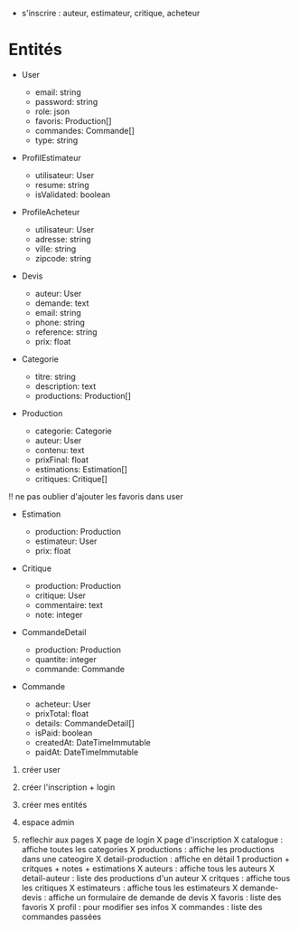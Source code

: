 - s'inscrire : auteur, estimateur, critique, acheteur

# Entités
- User
    - email: string
    - password: string
    - role: json
    - favoris: Production[]
    + commandes: Commande[]
    - type: string

- ProfilEstimateur
    - utilisateur: User
    - resume: string
    - isValidated: boolean

- ProfileAcheteur
    - utilisateur: User
    - adresse: string
    - ville: string
    - zipcode: string

- Devis
    - auteur: User
    - demande: text
    - email: string
    - phone: string
    - reference: string
    - prix: float

- Categorie
    - titre: string
    - description: text
    + productions: Production[]

- Production
    - categorie: Categorie
    - auteur: User
    - contenu: text
    - prixFinal: float
    + estimations: Estimation[]
    + critiques: Critique[]

!! ne pas oublier d'ajouter les favoris dans user

- Estimation
    - production: Production
    - estimateur: User
    - prix: float

- Critique
    - production: Production
    - critique: User
    - commentaire: text
    - note: integer

- CommandeDetail
    - production: Production
    - quantite: integer
    + commande: Commande

- Commande
    - acheteur: User
    - prixTotal: float
    - details: CommandeDetail[]
    - isPaid: boolean
    - createdAt: DateTimeImmutable
    - paidAt: DateTimeImmutable

1. créer user
2. créer l'inscription + login
3. créer mes entités
4. espace admin

5. reflechir aux pages
X page de login
X page d'inscription
X catalogue : affiche toutes les categories
X productions : affiche les productions dans une cateogire
X detail-production : affiche en détail 1 production + critques + notes + estimations
X auteurs : affiche tous les auteurs
X detail-auteur : liste des productions d'un auteur
X critques : affiche tous les critiques
X estimateurs : affiche tous les estimateurs
X demande-devis : affiche un formulaire de demande de devis
X favoris : liste des favoris
X profil : pour modifier ses infos
X commandes : liste des commandes passées